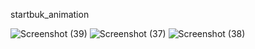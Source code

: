 startbuk_animation


![Screenshot (39)](https://github.com/user-attachments/assets/4e3ca552-5244-48ef-8163-8c16c5518bde)
![Screenshot (37)](https://github.com/user-attachments/assets/4f68f648-faa3-46f9-8139-88a808c7012a)
![Screenshot (38)](https://github.com/user-attachments/assets/42c0ba5c-7eeb-495f-921d-8862d7c84c3d)
